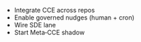 - Integrate CCE across repos
- Enable governed nudges (human + cron)
- Wire SDE lane
- Start Meta‑CCE shadow
